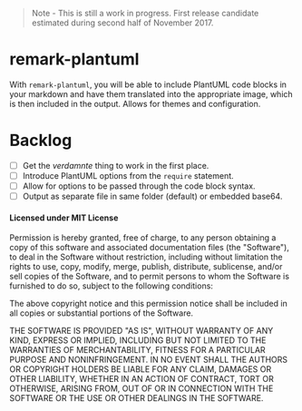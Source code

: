 > Note - This is still a work in progress. First release candidate estimated during second half of November 2017.

# remark-plantuml

With `remark-plantuml`, you will be able to include PlantUML code blocks in your markdown and have them translated into
the appropriate image, which is then included in the output. Allows for themes and configuration.

# Backlog

- [ ] Get the _verdamnte_ thing to work in the first place.
- [ ] Introduce PlantUML options from the `require` statement.
- [ ] Allow for options to be passed through the code block syntax.
- [ ] Output as separate file in same folder (default) or embedded base64.

#### Licensed under MIT License

Permission is hereby granted, free of charge, to any person obtaining a copy of this software and associated
documentation files (the "Software"), to deal in the Software without restriction, including without limitation the
rights to use, copy, modify, merge, publish, distribute, sublicense, and/or sell copies of the Software, and to permit
persons to whom the Software is furnished to do so, subject to the following conditions:

The above copyright notice and this permission notice shall be included in all copies or substantial portions of the
Software.

THE SOFTWARE IS PROVIDED "AS IS", WITHOUT WARRANTY OF ANY KIND, EXPRESS OR IMPLIED, INCLUDING BUT NOT LIMITED TO THE
WARRANTIES OF MERCHANTABILITY, FITNESS FOR A PARTICULAR PURPOSE AND NONINFRINGEMENT. IN NO EVENT SHALL THE AUTHORS OR
COPYRIGHT HOLDERS BE LIABLE FOR ANY CLAIM, DAMAGES OR OTHER LIABILITY, WHETHER IN AN ACTION OF CONTRACT, TORT OR
OTHERWISE, ARISING FROM, OUT OF OR IN CONNECTION WITH THE SOFTWARE OR THE USE OR OTHER DEALINGS IN THE SOFTWARE.
